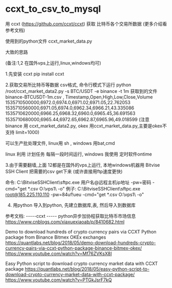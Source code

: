 # ccxt_to_csv_to_mysql

用 ccxt (https://github.com/ccxt/ccxt) 获取 比特币各个交易所数据 (更多介绍看参考文档)



使用到的python文件 ccxt_market_data.py


大致的思路

(备注:1,2 在国外vps上运行,linux,windows均可)

1.先安装 ccxt   pip install ccxt 

2.获取交易所比特币等数据 csv格式, 命令行模式下运行 python /root/ccxt_market_data2.py -s BTC/USDT -e binance -t 1m
获取到的文件 binance-BTCUSDT-1m.csv , 
Timestamp,Open,High,Low,Close,Volume
1535710500000,6972.0,6974.0,6971.02,6971.05,22.762053
1535710560000,6971.05,6974.0,6962.34,6966.21,43.335086
1535710620000,6966.25,6968.32,6960.0,6965.45,36.691563
1535710680000,6965.44,6972.65,6962.87,6965.96,49.018599
(注意 binance 用 ccxt_market_data2.py, okex 用ccxt_market_data.py,主要是okex不支持 limit=1000)

可以生产批处理文件, linux用 sh , windows 用bat,cmd

linux 利用 计划任务 每隔一段时间运行, windows 我使用 定时软件ontime


3.由于需要翻墙,上面 12都是在国外的vps上运行,  本地windows机器用 Bitvise SSH Client 把需要的csv get下来 (或许直接用ftp速度更快)

命令:
C:\BitviseSSHClient\sftpc.exe 用户名@远程主机ip地址 -pw=密码 -cmd="get *.csv O:\vps1\ -o"
例子: 
C:\BitviseSSHClient\sftpc.exe root@185.225.110.110 -pw=84uf!ueu -cmd="get *.csv O:\vps1\ -o"


4. 用python 导入到python, 先建立数据库,表, 然后导入到数据库



参考文档:
-----ccxt -----
python异步加协程获取比特币市场信息 https://www.cnblogs.com/xiaxuexiaoab/p/8410682.html

Demo to download hundreds of crypto currency pairs via CCXT Python package from Binance Bitmex OKEx exchanges
https://quantlabs.net/blog/2018/05/demo-download-hundreds-crypto-currency-pairs-via-ccxt-python-package-binance-bitmex-okex/
https://www.youtube.com/watch?v=Mf76ZVKsX8I

Easy Python script to download crypto currency market data with CCXT package
https://quantlabs.net/blog/2018/05/easy-python-script-to-download-crypto-currency-market-data-with-ccxt-package/
https://www.youtube.com/watch?v=PTGkJsrF7kQ






